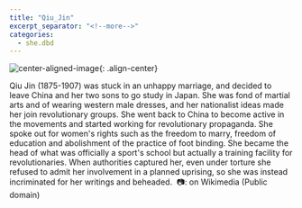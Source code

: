 ```yaml
---
title: "Qiu_Jin"
excerpt_separator: "<!--more-->"
categories:
  - she.dbd
---
```



![center-aligned-image](https://cdn.pixabay.com/photo/2020/10/26/16/56/man-5687861_1280.png){: .align-center}

Qiu Jin (1875-1907) was stuck in an unhappy marriage, and decided to leave China and her two sons to go study in Japan. She was fond of martial arts and of wearing western male dresses, and her nationalist ideas made her join revolutionary groups. She went back to China to become active in the movements and started working for revolutionary propaganda. She spoke out for women's rights such as the freedom to marry, freedom of education and abolishment of the practice of foot binding. She became the head of what was officially a sport's school but actually a training facility for revolutionaries. When authorities captured her, even under torture she refused to admit her involvement in a planned uprising, so she was instead incriminated for her writings and beheaded.⁠
⁠
📷: on Wikimedia⁠ (Public domain)⁠

